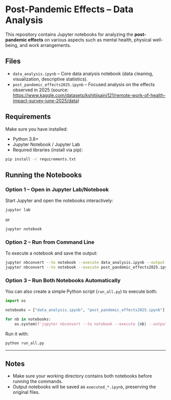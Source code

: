 # Post-Pandemic Effects – Data Analysis

This repository contains Jupyter notebooks for analyzing the **post-pandemic effects** on various aspects such as mental health, physical well-being, and work arrangements.

## Files

- `data_analysis.ipynb` – Core data analysis notebook (data cleaning, visualization, descriptive statistics).
- `post_pandemic_effects2025.ipynb` – Focused analysis on the effects observed in 2025 (source: https://www.kaggle.com/datasets/kshitijsaini121/remote-work-of-health-impact-survey-june-2025/data)

## Requirements

Make sure you have installed:

- Python 3.8+
- Jupyter Notebook / Jupyter Lab
- Required libraries (install via pip):

```bash
pip install -r requirements.txt
```

## Running the Notebooks

### Option 1 – Open in Jupyter Lab/Notebook
Start Jupyter and open the notebooks interactively:
```bash
jupyter lab
```
or
```bash
jupyter notebook
```

### Option 2 – Run from Command Line
To execute a notebook and save the output:

```bash
jupyter nbconvert --to notebook --execute data_analysis.ipynb --output executed_data_analysis.ipynb
jupyter nbconvert --to notebook --execute post_pandemic_effects2025.ipynb --output executed_post_pandemic_effects.ipynb
```

### Option 3 – Run Both Notebooks Automatically
You can also create a simple Python script (`run_all.py`) to execute both:

```python
import os

notebooks = ["data_analysis.ipynb", "post_pandemic_effects2025.ipynb"]

for nb in notebooks:
    os.system(f'jupyter nbconvert --to notebook --execute {nb} --output executed_{nb}')
```

Run it with:
```bash
python run_all.py
```

---

## Notes
- Make sure your working directory contains both notebooks before running the commands.
- Output notebooks will be saved as `executed_*.ipynb`, preserving the original files.
